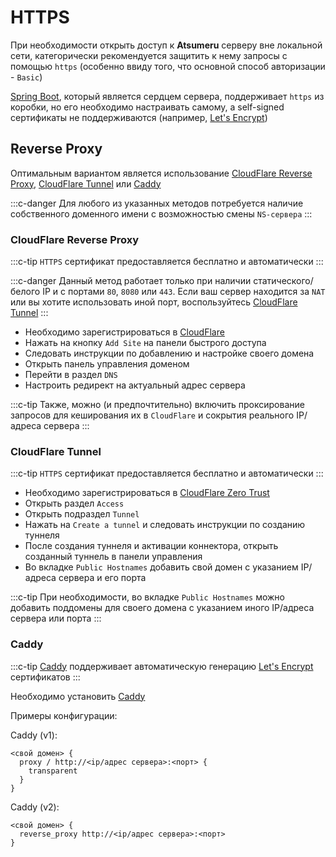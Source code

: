 # HTTPS

При необходимости открыть доступ к **Atsumeru** серверу вне локальной сети, категорически рекомендуется защитить к нему запросы с помощью `https` (особенно ввиду того, что основной способ авторизации - `Basic`)

[Spring Boot](https://spring.io/projects/spring-boot), который является сердцем сервера, поддерживает `https` из коробки, но его необходимо настраивать самому, а self-signed сертификаты не поддерживаются (например, [Let's Encrypt](https://letsencrypt.org/))

## Reverse Proxy

Оптимальным вариантом является использование [CloudFlare Reverse Proxy](./https.md#cloudflare-reverse-proxy), [CloudFlare Tunnel](./https.md#cloudflare-tunnel) или [Caddy](./https.md#caddy)

:::c-danger
Для любого из указанных методов потребуется наличие собственного доменного имени с возможностью смены `NS-сервера`
:::

### CloudFlare Reverse Proxy

:::c-tip
`HTTPS` сертификат предоставляется бесплатно и автоматически
:::

:::c-danger
Данный метод работает только при наличии статического/белого IP и с портами `80`, `8080` или `443`. Если ваш сервер находится за `NAT` или вы хотите использовать иной порт, воспользуйтесь [CloudFlare Tunnel](./https.md#cloudflare-tunnel)
:::

- Необходимо зарегистрироваться в [CloudFlare](https://dash.cloudflare.com/)
- Нажать на кнопку `Add Site` на панели быстрого доступа
- Следовать инструкции по добавлению и настройке своего домена
- Открыть панель управления доменом
- Перейти в раздел `DNS`
- Настроить редирект на актуальный адрес сервера

:::c-tip
Также, можно (и предпочтительно) включить проксирование запросов для кеширования их в `CloudFlare` и сокрытия реального IP/адреса сервера
:::

### CloudFlare Tunnel

:::c-tip
`HTTPS` сертификат предоставляется бесплатно и автоматически
:::

- Необходимо зарегистрироваться в [CloudFlare Zero Trust](https://one.dash.cloudflare.com/)
- Открыть раздел `Access` 
- Открыть подраздел `Tunnel`
- Нажать на `Create a tunnel` и следовать инструкции по созданию туннеля
- После создания туннеля и активации коннектора, открыть созданный туннель в панели управления
- Во вкладке `Public Hostnames` добавить свой домен с указанием IP/адреса сервера и его порта

:::c-tip
При необходимости, во вкладке `Public Hostnames` можно добавить поддомены для своего домена с указанием иного IP/адреса сервера или порта 
:::

### Caddy

:::c-tip
[Caddy](https://caddyserver.com/) поддерживает автоматическую генерацию [Let's Encrypt](https://letsencrypt.org/) сертификатов
:::

Необходимо установить [Caddy](https://caddyserver.com/)

Примеры конфигурации:

Caddy (v1):
```
<свой домен> {
  proxy / http://<ip/адрес сервера>:<порт> {
    transparent
  }
}
```

Caddy (v2):
```
<свой домен> {
  reverse_proxy http://<ip/адрес сервера>:<порт>
}
```